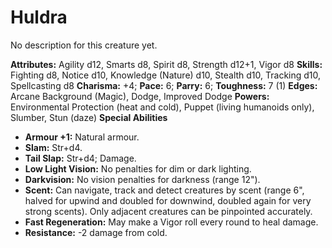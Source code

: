 # Huldra

No description for this creature yet.

**Attributes:** Agility d12, Smarts d8, Spirit d8, Strength d12+1, Vigor
d8
**Skills:** Fighting d8, Notice d10, Knowledge (Nature) d10, Stealth
d10, Tracking d10, Spellcasting d8
**Charisma:** +4; **Pace:** 6; **Parry:** 6; **Toughness:** 7 (1)
**Edges:** Arcane Background (Magic), Dodge, Improved Dodge
**Powers:** Environmental Protection (heat and cold), Puppet (living
humanoids only), Slumber, Stun (daze)
**Special Abilities**

- **Armour +1:** Natural armour.
- **Slam:** Str+d4.
- **Tail Slap:** Str+d4; Damage.
- **Low Light Vision:** No penalties for dim or dark lighting.
- **Darkvision:** No vision penalties for darkness (range 12").
- **Scent:** Can navigate, track and detect creatures by scent (range
6", halved for upwind and doubled for downwind, doubled again for very
strong scents). Only adjacent creatures can be pinpointed accurately.
- **Fast Regeneration:** May make a Vigor roll every round to heal
damage.
- **Resistance:** -2 damage from cold.
